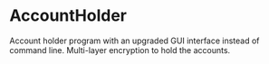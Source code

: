 # AccountHolder
Account holder program with an upgraded GUI interface instead of command line. Multi-layer encryption to hold the accounts.
